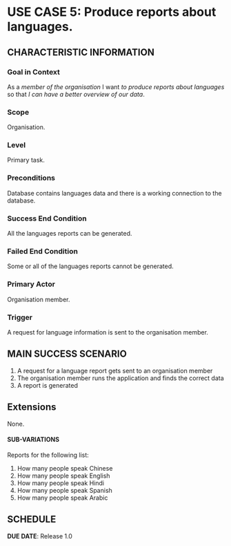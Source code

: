# USE CASE 5: Produce reports about languages.

## CHARACTERISTIC INFORMATION

### Goal in Context

As a *member of the organisation* I want *to produce reports about languages* so that *I can have a better overview of our data*.

### Scope

Organisation.

### Level

Primary task.

### Preconditions

Database contains languages data and there is a working connection to the database.

### Success End Condition

All the languages reports can be generated.

### Failed End Condition

Some or all of the languages reports cannot be generated.

### Primary Actor

Organisation member.

### Trigger

A request for language information is sent to the organisation member.

## MAIN SUCCESS SCENARIO

1. A request for a language report gets sent to an organisation member
2. The organisation member runs the application and finds the correct data
3. A report is generated

## Extensions

None.

#### SUB-VARIATIONS

Reports for the following list:
1. How many people speak Chinese
2. How many people speak English
3. How many people speak Hindi
4. How many people speak Spanish
5. How many people speak Arabic

## SCHEDULE

**DUE DATE**: Release 1.0
